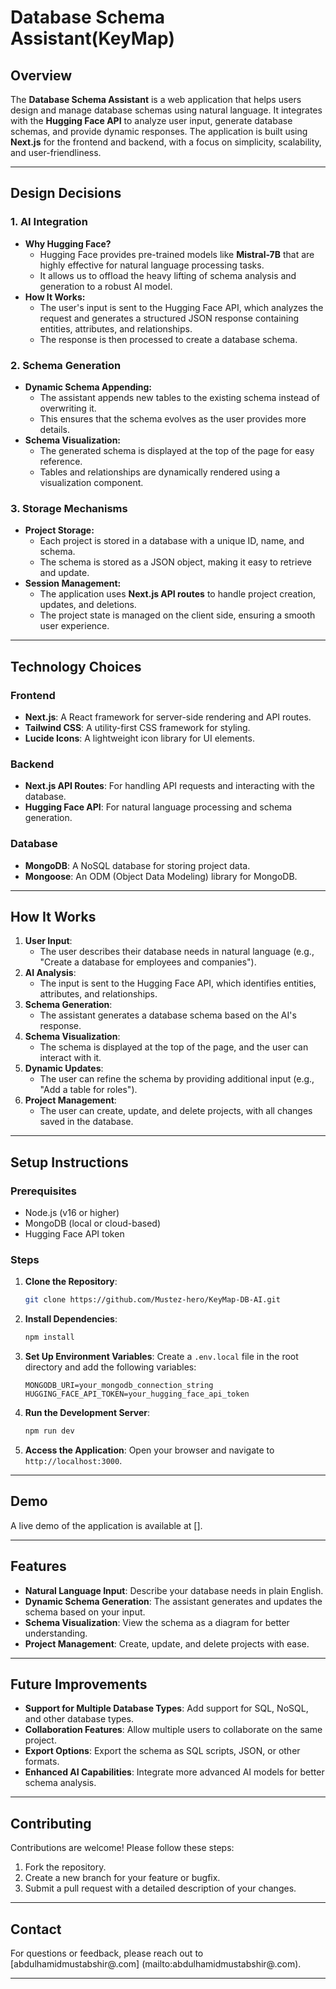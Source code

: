 # Database Schema Assistant(KeyMap)

## Overview

The **Database Schema Assistant** is a web application that helps users design and manage database schemas using natural language. It integrates with the **Hugging Face API** to analyze user input, generate database schemas, and provide dynamic responses. The application is built using **Next.js** for the frontend and backend, with a focus on simplicity, scalability, and user-friendliness.

---

## Design Decisions

### 1. **AI Integration**
   - **Why Hugging Face?**
     - Hugging Face provides pre-trained models like **Mistral-7B** that are highly effective for natural language processing tasks.
     - It allows us to offload the heavy lifting of schema analysis and generation to a robust AI model.
   - **How It Works:**
     - The user's input is sent to the Hugging Face API, which analyzes the request and generates a structured JSON response containing entities, attributes, and relationships.
     - The response is then processed to create a database schema.

### 2. **Schema Generation**
   - **Dynamic Schema Appending:**
     - The assistant appends new tables to the existing schema instead of overwriting it.
     - This ensures that the schema evolves as the user provides more details.
   - **Schema Visualization:**
     - The generated schema is displayed at the top of the page for easy reference.
     - Tables and relationships are dynamically rendered using a visualization component.

### 3. **Storage Mechanisms**
   - **Project Storage:**
     - Each project is stored in a database with a unique ID, name, and schema.
     - The schema is stored as a JSON object, making it easy to retrieve and update.
   - **Session Management:**
     - The application uses **Next.js API routes** to handle project creation, updates, and deletions.
     - The project state is managed on the client side, ensuring a smooth user experience.

---

## Technology Choices

### Frontend
- **Next.js**: A React framework for server-side rendering and API routes.
- **Tailwind CSS**: A utility-first CSS framework for styling.
- **Lucide Icons**: A lightweight icon library for UI elements.

### Backend
- **Next.js API Routes**: For handling API requests and interacting with the database.
- **Hugging Face API**: For natural language processing and schema generation.

### Database
- **MongoDB**: A NoSQL database for storing project data.
- **Mongoose**: An ODM (Object Data Modeling) library for MongoDB.

---

## How It Works

1. **User Input**:
   - The user describes their database needs in natural language (e.g., "Create a database for employees and companies").
2. **AI Analysis**:
   - The input is sent to the Hugging Face API, which identifies entities, attributes, and relationships.
3. **Schema Generation**:
   - The assistant generates a database schema based on the AI's response.
4. **Schema Visualization**:
   - The schema is displayed at the top of the page, and the user can interact with it.
5. **Dynamic Updates**:
   - The user can refine the schema by providing additional input (e.g., "Add a table for roles").
6. **Project Management**:
   - The user can create, update, and delete projects, with all changes saved in the database.

---

## Setup Instructions

### Prerequisites
- Node.js (v16 or higher)
- MongoDB (local or cloud-based)
- Hugging Face API token

### Steps

1. **Clone the Repository**:
   ```bash
   git clone https://github.com/Mustez-hero/KeyMap-DB-AI.git
   ```

2. **Install Dependencies**:
   ```bash
   npm install
   ```

3. **Set Up Environment Variables**:
   Create a `.env.local` file in the root directory and add the following variables:
   ```env
   MONGODB_URI=your_mongodb_connection_string
   HUGGING_FACE_API_TOKEN=your_hugging_face_api_token
   ```

4. **Run the Development Server**:
   ```bash
   npm run dev
   ```

5. **Access the Application**:
   Open your browser and navigate to `http://localhost:3000`.

---

## Demo

A live demo of the application is available at [].

---

## Features

- **Natural Language Input**: Describe your database needs in plain English.
- **Dynamic Schema Generation**: The assistant generates and updates the schema based on your input.
- **Schema Visualization**: View the schema as a diagram for better understanding.
- **Project Management**: Create, update, and delete projects with ease.

---

## Future Improvements

- **Support for Multiple Database Types**: Add support for SQL, NoSQL, and other database types.
- **Collaboration Features**: Allow multiple users to collaborate on the same project.
- **Export Options**: Export the schema as SQL scripts, JSON, or other formats.
- **Enhanced AI Capabilities**: Integrate more advanced AI models for better schema analysis.

---

## Contributing

Contributions are welcome! Please follow these steps:

1. Fork the repository.
2. Create a new branch for your feature or bugfix.
3. Submit a pull request with a detailed description of your changes.

---

## Contact

For questions or feedback, please reach out to [abdulhamidmustabshir@.com] (mailto:abdulhamidmustabshir@.com).

---
